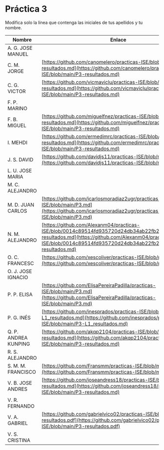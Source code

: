 # Práctica 3

Modifica solo la línea que contenga las iniciales de tus apellidos y tu nombre.

| Nombre       | Enlace                                                                   |
| --------------- | ---------------------------------------------------------- |
| A. G. JOSE MANUEL | <!--enlace-->                                                           |
| C. M. JORGE | [https://github.com/canomelero/practicas-ISE/blob/main/P3-resultados.md](https://github.com/canomelero/practicas-ISE/blob/main/P3-resultados.md)                                                           |
| C. G. VICTOR | [https://github.com/vicmaviclu/practicas-ISE/blob/main/P3-resultados.md](https://github.com/vicmaviclu/practicas-ISE/blob/main/P3-resultados.md)       |
| F. P. MARINO | <!--enlace-->                                                           |
| F. B. MIGUEL | [https://github.com/miguelfnez/practicas-ISE/blob/main/P3-resultados.md](https://github.com/miguelfnez/practicas-ISE/blob/main/P3-resultados.md)  |
| I. MEHDI | [https://github.com/ermedimrc/practicas-ISE/blob/main/P3-resultados.md](https://github.com/ermedimrc/practicas-ISE/blob/main/P3-resultados.md)   |
| J. S. DAVID | [https://github.com/davidjs11/practicas-ISE/blob/main/P3.md](https://github.com/davidjs11/practicas-ISE/blob/main/P3.md)|
| L. U. JOSE MARIA | <!--enlace-->                                                           |
| M. C. ALEJANDRO | <!--enlace-->                                                           |
| M. D. JUAN CARLOS |[https://github.com/jcarlosmoradiaz2ugr/practicas-ISE/blob/main/P3.md](https://github.com/jcarlosmoradiaz2ugr/practicas-ISE/blob/main/P3.md) |
| N. M. ALEJANDRO | [https://github.com/Alexanm04/practicas-ISE/blob/0014c89514fd935720d24db34ab22fb285cc4531/P3-resultados.md](https://github.com/Alexanm04/practicas-ISE/blob/0014c89514fd935720d24db34ab22fb285cc4531/P3-resultados.md)                                                           |
| O. C. FRANCESC | [https://github.com/xescoliver/practicas-ISE/blob/main/P3.md](https://github.com/xescoliver/practicas-ISE/blob/main/P3.md) |
| O. J. JOSE IGNACIO | <!--enlace-->                                                           |
| P. P. ELISA | [https://github.com/ElisaPereiraPadilla/practicas-ISE/blob/main/P3.md](https://github.com/ElisaPereiraPadilla/practicas-ISE/blob/main/P3.md)                                                          |
| P. G. INÉS | [https://github.com/inesprados/practicas-ISE/blob/main/P3-L1_resultados.md](https://github.com/inesprados/practicas-ISE/blob/main/P3-L1_resultados.md)                                                           |
| Q. P. ANDREA KUNPING | [https://github.com/akqp2104/practicas-ISE/blob/main/P3-resultados.md](https://github.com/akqp2104/practicas-ISE/blob/main/P3-resultados.md)                                                           |
| R. S. ALEJANDRO | <!--enlace-->                                                           |
| S. M. M. FRANCISCO | [https://github.com/Fransmm/practicas-ISE/blob/main/P3.md](https://github.com/Fransmm/practicas-ISE/blob/main/P3.md)                                                          |
| V. B. JOSE ANDRES | [https://github.com/joseandress18/practicas-ISE/blob/main/P3-resultados.md](https://github.com/joseandress18/practicas-ISE/blob/main/P3-resultados.md)                                                           |
| V. R. FERNANDO | <!--enlace-->                                                           |
| V. A. GABRIEL | [https://github.com/gabrielvico02/practicas-ISE/blob/main/P3-resultados.pdf](https://github.com/gabrielvico02/practicas-ISE/blob/main/P3-resultados.pdf)                                                           |
| V. S. CRISTINA | <!--enlace-->                                                           |![image](https://github.com/user-attachments/assets/f96160e5-b965-4bb4-8533-e2eb760b4923)
